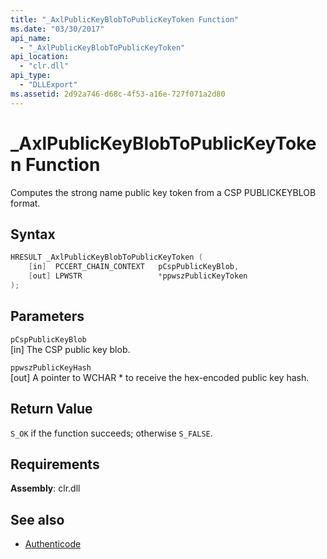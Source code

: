 ```yaml
---
title: "_AxlPublicKeyBlobToPublicKeyToken Function"
ms.date: "03/30/2017"
api_name:
  - "_AxlPublicKeyBlobToPublicKeyToken"
api_location:
  - "clr.dll"
api_type:
  - "DLLExport"
ms.assetid: 2d92a746-d68c-4f53-a16e-727f071a2d80
---
```

# \_AxlPublicKeyBlobToPublicKeyToken Function

Computes the strong name public key token from a CSP PUBLICKEYBLOB format.

## Syntax

```cpp
HRESULT _AxlPublicKeyBlobToPublicKeyToken (
    [in]  PCCERT_CHAIN_CONTEXT   pCspPublicKeyBlob,
    [out] LPWSTR                 *ppwszPublicKeyToken
);
```

## Parameters

 `pCspPublicKeyBlob`\
 [in] The CSP public key blob.

 `ppwszPublicKeyHash`\
 [out] A pointer to WCHAR * to receive the hex-encoded public key hash.

## Return Value

 `S_OK` if the function succeeds; otherwise `S_FALSE`.

## Requirements

**Assembly**: clr.dll

## See also

- [Authenticode](index.md)
